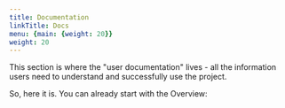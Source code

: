 ```yaml
---
title: Documentation
linkTitle: Docs
menu: {main: {weight: 20}}
weight: 20
---
```


This section is where the "user documentation" lives - all the
information users need to understand and successfully use the project.

So, here it is. You can already start with the Overview:
